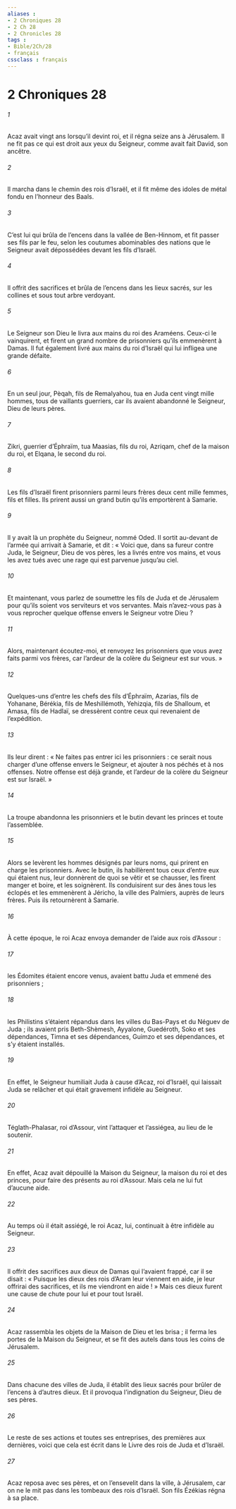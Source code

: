 ```yaml
---
aliases : 
- 2 Chroniques 28
- 2 Ch 28
- 2 Chronicles 28
tags : 
- Bible/2Ch/28
- français
cssclass : français
---
```


# 2 Chroniques 28

###### 1
Acaz avait vingt ans lorsqu’il devint roi, et il régna seize ans à Jérusalem. Il ne fit pas ce qui est droit aux yeux du Seigneur, comme avait fait David, son ancêtre.
###### 2
Il marcha dans le chemin des rois d’Israël, et il fit même des idoles de métal fondu en l’honneur des Baals.
###### 3
C’est lui qui brûla de l’encens dans la vallée de Ben-Hinnom, et fit passer ses fils par le feu, selon les coutumes abominables des nations que le Seigneur avait dépossédées devant les fils d’Israël.
###### 4
Il offrit des sacrifices et brûla de l’encens dans les lieux sacrés, sur les collines et sous tout arbre verdoyant.
###### 5
Le Seigneur son Dieu le livra aux mains du roi des Araméens. Ceux-ci le vainquirent, et firent un grand nombre de prisonniers qu’ils emmenèrent à Damas. Il fut également livré aux mains du roi d’Israël qui lui infligea une grande défaite.
###### 6
En un seul jour, Pèqah, fils de Remalyahou, tua en Juda cent vingt mille hommes, tous de vaillants guerriers, car ils avaient abandonné le Seigneur, Dieu de leurs pères.
###### 7
Zikri, guerrier d’Éphraïm, tua Maasias, fils du roi, Azriqam, chef de la maison du roi, et Elqana, le second du roi.
###### 8
Les fils d’Israël firent prisonniers parmi leurs frères deux cent mille femmes, fils et filles. Ils prirent aussi un grand butin qu’ils emportèrent à Samarie.
###### 9
Il y avait là un prophète du Seigneur, nommé Oded. Il sortit au-devant de l’armée qui arrivait à Samarie, et dit : « Voici que, dans sa fureur contre Juda, le Seigneur, Dieu de vos pères, les a livrés entre vos mains, et vous les avez tués avec une rage qui est parvenue jusqu’au ciel.
###### 10
Et maintenant, vous parlez de soumettre les fils de Juda et de Jérusalem pour qu’ils soient vos serviteurs et vos servantes. Mais n’avez-vous pas à vous reprocher quelque offense envers le Seigneur votre Dieu ?
###### 11
Alors, maintenant écoutez-moi, et renvoyez les prisonniers que vous avez faits parmi vos frères, car l’ardeur de la colère du Seigneur est sur vous. »
###### 12
Quelques-uns d’entre les chefs des fils d’Éphraïm, Azarias, fils de Yohanane, Bérékia, fils de Meshillémoth, Yehizqia, fils de Shalloum, et Amasa, fils de Hadlaï, se dressèrent contre ceux qui revenaient de l’expédition.
###### 13
Ils leur dirent : « Ne faites pas entrer ici les prisonniers : ce serait nous charger d’une offense envers le Seigneur, et ajouter à nos péchés et à nos offenses. Notre offense est déjà grande, et l’ardeur de la colère du Seigneur est sur Israël. »
###### 14
La troupe abandonna les prisonniers et le butin devant les princes et toute l’assemblée.
###### 15
Alors se levèrent les hommes désignés par leurs noms, qui prirent en charge les prisonniers. Avec le butin, ils habillèrent tous ceux d’entre eux qui étaient nus, leur donnèrent de quoi se vêtir et se chausser, les firent manger et boire, et les soignèrent. Ils conduisirent sur des ânes tous les éclopés et les emmenèrent à Jéricho, la ville des Palmiers, auprès de leurs frères. Puis ils retournèrent à Samarie.
###### 16
À cette époque, le roi Acaz envoya demander de l’aide aux rois d’Assour :
###### 17
les Édomites étaient encore venus, avaient battu Juda et emmené des prisonniers ;
###### 18
les Philistins s’étaient répandus dans les villes du Bas-Pays et du Néguev de Juda ; ils avaient pris Beth-Shèmesh, Ayyalone, Guedéroth, Soko et ses dépendances, Timna et ses dépendances, Guimzo et ses dépendances, et s’y étaient installés.
###### 19
En effet, le Seigneur humiliait Juda à cause d’Acaz, roi d’Israël, qui laissait Juda se relâcher et qui était gravement infidèle au Seigneur.
###### 20
Téglath-Phalasar, roi d’Assour, vint l’attaquer et l’assiégea, au lieu de le soutenir.
###### 21
En effet, Acaz avait dépouillé la Maison du Seigneur, la maison du roi et des princes, pour faire des présents au roi d’Assour. Mais cela ne lui fut d’aucune aide.
###### 22
Au temps où il était assiégé, le roi Acaz, lui, continuait à être infidèle au Seigneur.
###### 23
Il offrit des sacrifices aux dieux de Damas qui l’avaient frappé, car il se disait : « Puisque les dieux des rois d’Aram leur viennent en aide, je leur offrirai des sacrifices, et ils me viendront en aide ! » Mais ces dieux furent une cause de chute pour lui et pour tout Israël.
###### 24
Acaz rassembla les objets de la Maison de Dieu et les brisa ; il ferma les portes de la Maison du Seigneur, et se fit des autels dans tous les coins de Jérusalem.
###### 25
Dans chacune des villes de Juda, il établit des lieux sacrés pour brûler de l’encens à d’autres dieux. Et il provoqua l’indignation du Seigneur, Dieu de ses pères.
###### 26
Le reste de ses actions et toutes ses entreprises,
des premières aux dernières,
voici que cela est écrit dans le Livre des rois de Juda et d’Israël.
###### 27
Acaz reposa avec ses pères,
et on l’ensevelit dans la ville, à Jérusalem,
car on ne le mit pas dans les tombeaux des rois d’Israël.
Son fils Ézékias régna à sa place.
